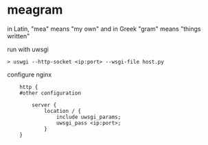 # meagram

in Latin, "mea" means "my own" and in Greek "gram" means "things written"

run with uwsgi

    > uswgi --http-socket <ip:port> --wsgi-file host.py

configure nginx
```
    http {
    #other configuration
    
        server {
            location / {
                include uwsgi_params;
                uwsgi_pass <ip:port>;
            }
    }
```
